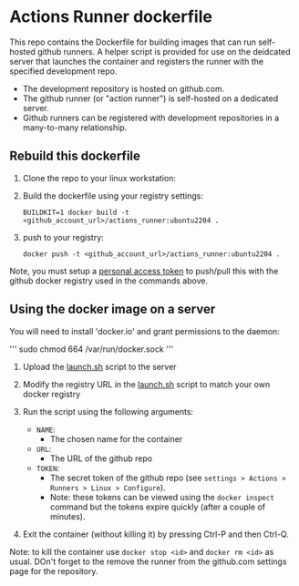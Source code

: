 # Actions Runner dockerfile

This repo contains the Dockerfile for building images that can run self-hosted github runners. A helper script is provided for use on the deidcated server that launches the container and registers the runner with the specified development repo.

- The development repository is hosted on github.com.
- The github runner (or "action runner") is self-hosted on a dedicated server.
- Github runners can be registered with development repositories in a many-to-many relationship. 



## Rebuild this dockerfile 

1. Clone the repo to your linux workstation:
2. Build the dockerfile using your registry settings:

    ```
    BUILDKIT=1 docker build -t <github_account_url>/actions_runner:ubuntu2204 .
    ```

3. push to your registry:

    ```
    docker push -t <github_account_url>/actions_runner:ubuntu2204 .
    ```

Note, you must setup a [personal access token](https://docs.github.com/en/packages/working-with-a-github-packages-registry/working-with-the-container-registry#authenticating-to-the-container-registry) to push/pull this with the github docker registry used in the commands above.

## Using the docker image on a server

You will need to install 'docker.io' and grant permissions to the daemon:

'''
sudo chmod 664 /var/run/docker.sock
'''

1. Upload the [launch.sh](launch.sh) script to the server
2. Modify the registry URL in the [launch.sh](launch.sh) script to match your own docker registry
3. Run the script using the following arguments:

    - `NAME`: 
        - The chosen name for the container
    - `URL`: 
        - The URL of the github repo
    - `TOKEN`: 
        - The secret token of the github repo (see `settings > Actions > Runners > Linux > Configure`). 
        - Note: these tokens can be viewed using the `docker inspect` command but the tokens expire quickly (after a couple of minutes).

4. Exit the container (without killing it) by pressing Ctrl-P and then Ctrl-Q.

Note: to kill the container use `docker stop <id>` and `docker rm <id>` as usual. DOn't forget to the remove the runner from the github.com settings page for the repository.
